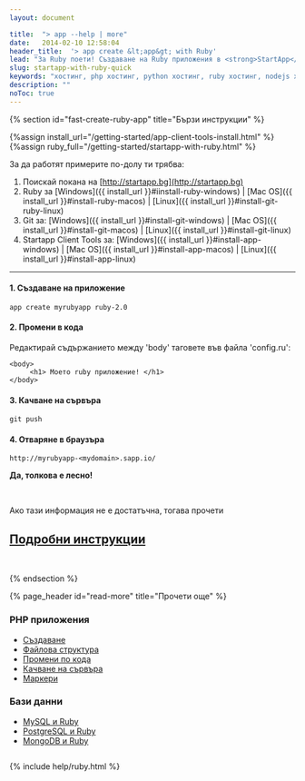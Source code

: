 ```yaml
---
layout: document

title:  "> app --help | more"
date:   2014-02-10 12:58:04
header_title:  '> app create &lt;app&gt; with Ruby'
lead: "За Ruby поети! Създаване на Ruby приложения в <strong>StartApp</strong> cloud за 5 минути"
slug: startapp-with-ruby-quick
keywords: "хостинг, php хостинг, python хостинг, ruby хостинг, nodejs хостинг"
description: ""
noToc: true
---
```


{% section id="fast-create-ruby-app" title="Бързи инструкции" %}

{%assign install_url="/getting-started/app-client-tools-install.html" %}
{%assign ruby_full="/getting-started/startapp-with-ruby.html" %}

За да работят примерите по-долу ти трябва:

  1. Поискай покана на [http://startapp.bg](http://startapp.bg)
  2. Ruby за [Windows]({{ install_url }}#iinstall-ruby-windows) | [Mac OS]({{ install_url }}#install-ruby-macos) | [Linux]({{ install_url }}#install-git-ruby-linux)
  3. Git за: [Windows]({{ install_url }}#install-git-windows) | [Mac OS]({{ install_url }}#install-git-macos) | [Linux]({{ install_url }}#install-git-linux)
  4. Startapp Client Tools за: [Windows]({{ install_url }}#install-app-windows) | [Mac OS]({{ install_url }}#install-app-macos) | [Linux]({{ install_url }}#install-app-linux)

---

#### 1. Създаване на приложение

    app create myrubyapp ruby-2.0

#### 2. Промени в кода

Редактирай съдържанието между 'body' таговете във файла 'config.ru':

    <body>
         <h1> Моето ruby приложение! </h1>
    </body>

#### 3. Качване на сървъра

    git push

#### 4. Отваряне в браузъра

    http://myrubyapp-<mydomain>.sapp.io/

**Да, толкова е лесно!**

<br />

<div class="text-center">
  <p class="lead">Ако тази информация не е достатъчна, тогава прочети</p>
  <h2><a class="btn btn-primary btn-lg" href="{{ ruby_full }}" alt="Подробни инструкции за инсталиране на Ruby приложение">Подробни инструкции</a></h2>
</div>

<br />

{% endsection %}

<div class="document-content-section">
{% page_header id="read-more" title="Прочети още" %}

<section class="read-more no-border">
  <div class="row" style="overflow: hidden;">
    <div class="col-sm-6 col-md-4 col-xs-12">
      <div class="thumbnail">
        <div class="caption">
          <h3>PHP приложения</h3>
          <ul class="list-unstyled">
              <li><a href="{{ ruby_full }}#create-ruby-app-in-details">Създаване</a></li>
              <li><a href="{{ ruby_full }}#file-structure">Файлова структура</a></li>
              <li><a href="{{ ruby_full }}#make-code-changes">Промени по кода</a></li>
              <li><a href="{{ ruby_full }}#deployment">Качване на сървъра</a></li>
              <li><a href="{{ ruby_full }}#markers">Маркери</a></li>
          </ul>
        </div>
      </div>
    </div>
    <div class="col-sm-6 col-md-4 col-xs-12">
      <div class="thumbnail">
        <div class="caption">
          <h3>Бази данни</h3>
          <ul class="list-unstyled">
             <li><a href="{{ ruby_full }}#add-mysql-to-app">MySQL и Ruby</a></li>
             <li><a href="{{ ruby_full }}#add-postgresql-to-app">PostgreSQL и Ruby</a></li>
             <li><a href="{{ ruby_full }}#add-mongo-to-app">MongoDB и Ruby</a></li>
          </ul>
        </div>
      </div>
    </div>
  </div>
</section>
</div>

{% include help/ruby.html %}